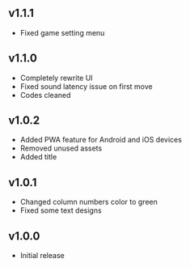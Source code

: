 ## v1.1.1
- Fixed game setting menu

## v1.1.0
- Completely rewrite UI
- Fixed sound latency issue on first move
- Codes cleaned

## v1.0.2
- Added PWA feature for Android and iOS devices
- Removed unused assets
- Added title

## v1.0.1
- Changed column numbers color to green
- Fixed some text designs

## v1.0.0
- Initial release

